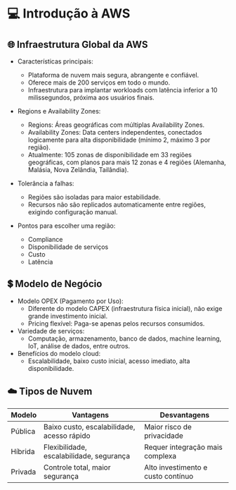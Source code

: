 # 💻 Introdução à AWS 
## 🌐 Infraestrutura Global da AWS
- Características principais:
   - Plataforma de nuvem mais segura, abrangente e confiável.
   - Oferece mais de 200 serviços em todo o mundo.
   - Infraestrutura para implantar workloads com latência inferior a 10 milissegundos, próxima aos usuários finais.

- Regions e Availability Zones:
  - Regions: Áreas geográficas com múltiplas Availability Zones.
  - Availability Zones: Data centers independentes, conectados logicamente para alta disponibilidade (mínimo 2, máximo 3 por região).
  - Atualmente: 105 zonas de disponibilidade em 33 regiões geográficas, com planos para mais 12 zonas e 4 regiões (Alemanha, Malásia, Nova Zelândia, Tailândia).

- Tolerância a falhas:
  - Regiões são isoladas para maior estabilidade.
  - Recursos não são replicados automaticamente entre regiões, exigindo configuração manual.
 
- Pontos para escolher uma região:
  - Compliance
  - Disponibilidade de serviços
  - Custo
  - Latência


## 💲 Modelo de Negócio
- Modelo OPEX (Pagamento por Uso):
   - Diferente do modelo CAPEX (infraestrutura física inicial), não exige grande investimento inicial.
   - Pricing flexível: Paga-se apenas pelos recursos consumidos.
- Variedade de serviços:
  - Computação, armazenamento, banco de dados, machine learning, IoT, análise de dados, entre outros.
- Benefícios do modelo cloud:
  - Escalabilidade, baixo custo inicial, acesso imediato, alta disponibilidade.
 
## ☁️ Tipos de Nuvem
| Modelo | Vantagens | Desvantagens |
|----------|----------|----------|
| Pública | Baixo custo, escalabilidade, acesso rápido | Maior risco de privacidade |
| Híbrida | Flexibilidade, escalabilidade, segurança | Requer integração mais complexa |
| Privada | Controle total,  maior segurança	| Alto investimento e custo contínuo |

		

  
 
  


